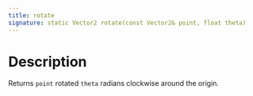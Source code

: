 ```yaml
---
title: rotate
signature: static Vector2 rotate(const Vector2& point, float theta)
---
```


# Description
Returns `point` rotated `theta` radians clockwise around the origin.
